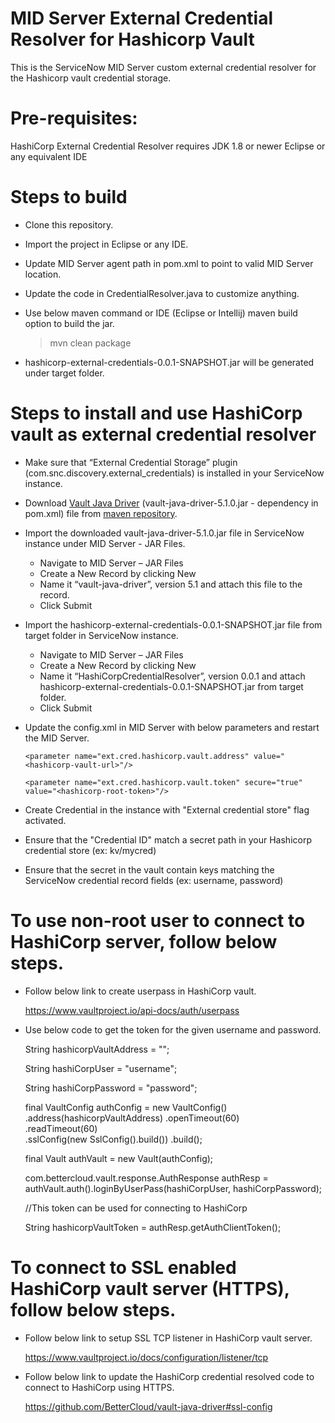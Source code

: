 # MID Server External Credential Resolver for Hashicorp Vault

This is the ServiceNow MID Server custom external credential resolver for the Hashicorp vault credential storage.

# Pre-requisites:

HashiCorp External Credential Resolver requires JDK 1.8 or newer
Eclipse or any equivalent IDE

# Steps to build
* Clone this repository.
* Import the project in Eclipse or any IDE.
* Update MID Server agent path in pom.xml to point to valid MID Server location.
* Update the code in CredentialResolver.java to customize anything.
* Use below maven command or IDE (Eclipse or Intellij) maven build option to build the jar.

	> mvn clean package

* hashicorp-external-credentials-0.0.1-SNAPSHOT.jar will be generated under target folder.

# Steps to install and use HashiCorp vault as external credential resolver

* Make sure that “External Credential Storage” plugin (com.snc.discovery.external_credentials) is installed in your ServiceNow instance.
* Download [Vault Java Driver](https://github.com/BetterCloud/vault-java-driver) (vault-java-driver-5.1.0.jar - dependency in pom.xml) file from [maven repository](https://mvnrepository.com/artifact/com.bettercloud/vault-java-driver/5.1.0).
* Import the downloaded vault-java-driver-5.1.0.jar file in ServiceNow instance under MID Server - JAR Files.
	- Navigate to MID Server – JAR Files
	- Create a New Record by clicking New
	- Name it “vault-java-driver”, version 5.1 and attach this file to the record.
	- Click Submit
* Import the hashicorp-external-credentials-0.0.1-SNAPSHOT.jar file from target folder in ServiceNow instance.
	- Navigate to MID Server – JAR Files
	- Create a New Record by clicking New
	- Name it “HashiCorpCredentialResolver”, version 0.0.1 and attach hashicorp-external-credentials-0.0.1-SNAPSHOT.jar from target folder.
	- Click Submit
* Update the config.xml in MID Server with below parameters and restart the MID Server.

	`<parameter name="ext.cred.hashicorp.vault.address" value="<hashicorp-vault-url>"/>` 
	
	`<parameter name="ext.cred.hashicorp.vault.token" secure="true" value="<hashicorp-root-token>"/>`

* Create Credential in the instance with "External credential store" flag activated.
* Ensure that the "Credential ID" match a secret path in your Hashicorp credential store (ex: kv/mycred)
* Ensure that the secret in the vault contain keys matching the ServiceNow credential record fields (ex: username, password)

# To use non-root user to connect to HashiCorp server, follow below steps.

* Follow below link to create userpass in HashiCorp vault.

	https://www.vaultproject.io/api-docs/auth/userpass
	
* Use below code to get the token for the given username and password.

	String hashicorpVaultAddress = "";
	
	String hashiCorpUser = "username";
	
	String hashiCorpPassword = "password";
	
	final VaultConfig authConfig = new VaultConfig()
			.address(hashicorpVaultAddress)
			.openTimeout(60)    
			.readTimeout(60)    
			.sslConfig(new SslConfig().build())
			.build();
			
	final Vault authVault = new Vault(authConfig);
	
	com.bettercloud.vault.response.AuthResponse authResp = authVault.auth().loginByUserPass(hashiCorpUser, hashiCorpPassword);
	
	//This token can be used for connecting to HashiCorp
	
	String hashicorpVaultToken = authResp.getAuthClientToken();

# To connect to SSL enabled HashiCorp vault server (HTTPS), follow below steps.

* Follow below link to setup SSL TCP listener in HashiCorp vault server.

	https://www.vaultproject.io/docs/configuration/listener/tcp
	
* Follow below link to update the HashiCorp credential resolved code to connect to HashiCorp using HTTPS.

	https://github.com/BetterCloud/vault-java-driver#ssl-config
  

	



